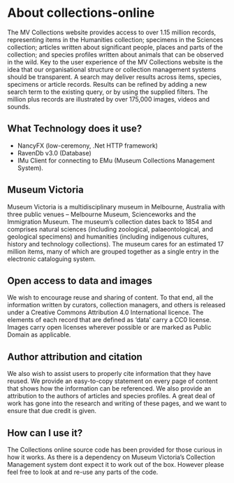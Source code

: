 # About collections-online
The MV Collections website provides access to over 1.15 million records, representing items in the Humanities collection; specimens in the Sciences collection; articles written about significant people, places and parts of the collection; and species profiles written about animals that can be observed in the wild. Key to the user experience of the MV Collections website is the idea that our organisational structure or collection management systems should be transparent. A search may deliver results across items, species, specimens or article records. Results can be refined by adding a new search term to the existing query, or by using the supplied filters.  The million plus records are illustrated by over 175,000 images, videos and sounds.

## What Technology does it use?
* NancyFX (low-ceremony, .Net HTTP framework)
* RavenDb v3.0 (Database)
* IMu Client for connecting to EMu (Museum Collections Management System).

## Museum Victoria
Museum Victoria is a multidisciplinary museum in Melbourne, Australia with three public venues –  Melbourne Museum, Scienceworks and the Immigration Museum. The museum’s collection dates back to 1854 and comprises natural sciences (including zoological, palaeontological, and geological specimens) and humanities (including indigenous cultures, history and technology collections). The museum cares for an estimated 17 million items, many of which are grouped together as a single entry in the electronic cataloguing system.

## Open access to data and images
We wish to encourage reuse and sharing of content. To that end, all the information written by curators, collection managers, and others is released under a Creative Commons Attribution 4.0 International licence. The elements of each record that are defined as ‘data’ carry a CC0 license.
Images carry open licenses wherever possible or are marked as Public Domain as applicable.

## Author attribution and citation
We also wish to assist users to properly cite information that they have reused. We provide an easy-to-copy statement on every page of content that shows how the information can be referenced. We also provide an attribution to the authors of articles and species profiles. A great deal of work has gone into the research and writing of these pages, and we want to ensure that due credit is given.

## How can I use it?
The Collections online source code has been provided for those curious in how it works. As there is a dependency on Museum Victoria’s Collection Management system dont expect it to work out of the box. However please feel free to look at and re-use any parts of the code.